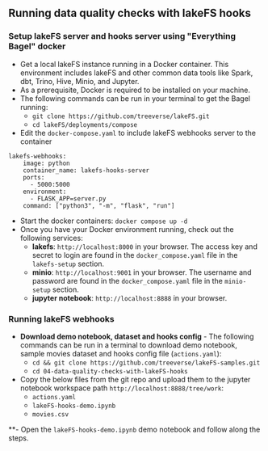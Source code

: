 
## Running data quality checks with lakeFS hooks

### Setup lakeFS server and hooks server using "Everything Bagel" docker
* Get a local lakeFS instance running in a Docker container. This environment includes lakeFS and other common data tools like Spark, dbt, Trino, Hive, Minio, and Jupyter.
* As a prerequisite, Docker is required to be installed on your machine. 
* The following commands can be run in your terminal to get the Bagel running:
  * `git clone https://github.com/treeverse/lakeFS.git`
  * `cd lakeFS/deployments/compose`
* Edit the `docker-compose.yaml` to include lakeFS webhooks server to the container
```  
lakefs-webhooks:
    image: python
    container_name: lakefs-hooks-server
    ports:
      - 5000:5000
    environment:
      - FLASK_APP=server.py
    command: ["python3", "-m", "flask", "run"]
```
* Start the docker containers: `docker compose up -d`
* Once you have your Docker environment running, check out the following services:
  * **lakefs**:
    `http://localhost:8000` in your browser. The access key and secret to login are found in the `docker_compose.yaml` file in the `lakefs-setup` section.
  * **minio**:
    `http://localhost:9001` in your browser. The username and password are found in the `docker_compose.yaml` file in the `minio-setup` section.
  * **jupyter notebook**:
    `http://localhost:8888` in your browser.

### Running lakeFS webhooks

* **Download demo notebook, dataset and hooks config** - The following commands can be run in a terminal to download demo notebook, sample movies dataset and hooks config file (`actions.yaml`): 
  * `cd && git clone https://github.com/treeverse/lakeFS-samples.git`
  * `cd 04-data-quality-checks-with-lakeFS-hooks`
* Copy the below files from the git repo and upload them to the jupyter notebook workspace path `http://localhost:8888/tree/work`:
  * `actions.yaml`
  * `lakeFS-hooks-demo.ipynb`
  * `movies.csv`

**- Open the `lakeFS-hooks-demo.ipynb` demo notebook and follow along the steps. 

